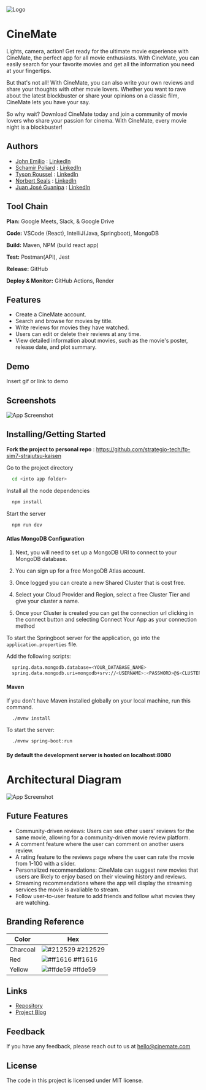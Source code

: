 
![Logo](https://i.imgur.com/ln2pXmO.png)


# CineMate

Lights, camera, action! Get ready for the ultimate movie experience with CineMate, the perfect app for all movie enthusiasts. With CineMate, you can easily search for your favorite movies and get all the information you need at your fingertips. 

But that's not all! With CineMate, you can also write your own reviews and share your thoughts with other movie lovers. Whether you want to rave about the latest blockbuster or share your opinions on a classic film, CineMate lets you have your say.

So why wait? Download CineMate today and join a community of movie lovers who share your passion for cinema. With CineMate, every movie night is a blockbuster!

## Authors

- [John Emilio](https://www.github.com/JohnEmilio) : [LinkedIn](https://www.linkedin.com/in/john-emilio/)
- [Schamir Poliard](https://www.github.com/Schamiir) : [LinkedIn](https://www.linkedin.com/in/schamirpoliard/)
- [Tyson Roussel](https://www.github.com/TysonR0319) : [LinkedIn](https://www.linkedin.com/in/tysonrobert/)
- [Norbert Seals](https://www.github.com/Norbert305) : [LinkedIn](https://www.linkedin.com/in/norbert-seals/)
- [Juan José Guanipa](https://www.github.com/Juanjosegunipa) : [LinkedIn](https://www.linkedin.com/in/jjjguanipa/)





## Tool Chain

**Plan:** Google Meets, Slack, & Google Drive

**Code:** VSCode (React), IntelliJ(Java, Springboot), MongoDB

**Build:** Maven, NPM (build react app)

**Test:** Postman(API), Jest

**Release:** GitHub

**Deploy & Monitor:** GitHub Actions, Render


## Features

- Create a CineMate account.
- Search and browse for movies by title. 
- Write reviews for movies they have watched. 
- Users can edit or delete their reviews at any time.
- View detailed information about movies, such as the movie's poster, release date, and plot summary.


## Demo

Insert gif or link to demo


## Screenshots

![App Screenshot](https://i.imgur.com/kprFG8h.png)


## Installing/Getting Started

**Fork the project to personal repo** : https://github.com/strategio-tech/fp-sim7-strajutsu-kaisen


Go to the project directory

```bash
  cd <into app folder>
```

Install all the node dependencies

```bash
  npm install
```

Start the server

```bash
  npm run dev
```

#### Atlas MongoDB Configuration

1. Next, you will need to set up a MongoDB URI to connect to your MongoDB database.

2. You can sign up for a free MongoDB Atlas account.

3. Once logged you can create a new Shared Cluster that is cost free.

4. Select your Cloud Provider and Region, select a free Cluster Tier and give your cluster a name.

5. Once your Cluster is created you can get the connection url clicking in the connect button and selecting Connect Your App as your connection method

To start the Springboot server for the application, go into the `application.properties` file.

Add the following scripts:

```bash
  spring.data.mongodb.database=<YOUR_DATABASE_NAME>
  spring.data.mongodb.uri=mongodb+srv://<USERNAME>:<PASSWORD>@$<CLUSTER_NAME>.mongodb.net
```
#### Maven

If you don't have Maven installed globally on your local machine, run this command.

```bash
  ./mvnw install
```

To start the server:

```bash
  ./mvnw spring-boot:run
```

#### By default the development server is hosted on localhost:8080


# Architectural Diagram
![App Screenshot](https://i.imgur.com/SxH5xL1.png)



## Future Features

- Community-driven reviews: Users can see other users' reviews for the same movie, allowing for a community-driven movie review platform.
- A comment feature where the user can comment on another users review. 
- A rating feature to the reviews page where the user can rate the movie from 1-100 with a slider. 
- Personalized recommendations: CineMate can suggest new movies that users are likely to enjoy based on their viewing history and reviews.
- Streaming recommendations where the app will display the streaming services the movie is avaliable to stream.
- Follow user-to-user feature to add friends and follow what movies they are watching.


## Branding Reference

| Color             | Hex                                                                |
| ----------------- | ------------------------------------------------------------------ |
| Charcoal | ![#212529](https://via.placeholder.com/10/212529?text=+) #212529 |
| Red | ![#ff1616](https://via.placeholder.com/10/ff1616?text=+) #ff1616 |
| Yellow | ![#ffde59](https://via.placeholder.com/10/ffde59?text=+) #ffde59 |



## Links

 - [Repository](https://github.com/strategio-tech/fp-sim7-strajutsu-kaisen)
 - [Project Blog](https://medium.com/@schamir.poliard/cinemate-the-ultimate-movie-companion-c624acbcc3db)
 

## Feedback

If you have any feedback, please reach out to us at hello@cinemate.com


## License

The code in this project is licensed under MIT license.
